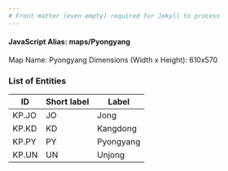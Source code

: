 ```yaml
---
# Front matter (even empty) required for Jekyll to process
---
```


#### JavaScript Alias: maps/Pyongyang

Map Name: Pyongyang
Dimensions (Width x Height): 610x570





### List of Entities

ID | Short label | Label
---|---|---|
KP.JO|JO|Jong
KP.KD|KD|Kangdong
KP.PY|PY|Pyongyang
KP.UN|UN|Unjong